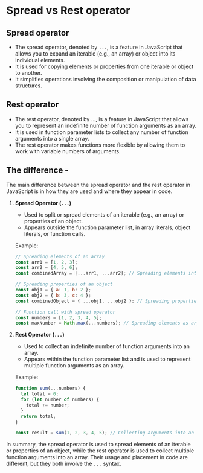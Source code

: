 # Spread vs Rest operator
## Spread operator
- The spread operator, denoted by `...`, is a feature in JavaScript that allows you to expand an iterable (e.g., an array) or object into its individual elements. 
- It is used for copying elements or properties from one iterable or object to another. 
- It simplifies operations involving the composition or manipulation of data structures.

## Rest operator
- The rest operator, denoted by ..., is a feature in JavaScript that allows you to represent an indefinite number of function arguments as an array. 
- It is used in function parameter lists to collect any number of function arguments into a single array. 
- The rest operator makes functions more flexible by allowing them to work with variable numbers of arguments.

## The difference -
The main difference between the spread operator and the rest operator in JavaScript is in how they are used and where they appear in code.

1. **Spread Operator (`...`)**

   - Used to split or spread elements of an iterable (e.g., an array) or properties of an object.
   - Appears outside the function parameter list, in array literals, object literals, or function calls.

   Example:

   ```javascript
   // Spreading elements of an array
   const arr1 = [1, 2, 3];
   const arr2 = [4, 5, 6];
   const combinedArray = [...arr1, ...arr2]; // Spreading elements into a new array

   // Spreading properties of an object
   const obj1 = { a: 1, b: 2 };
   const obj2 = { b: 3, c: 4 };
   const combinedObject = { ...obj1, ...obj2 }; // Spreading properties into a new object

   // Function call with spread operator
   const numbers = [1, 2, 3, 4, 5];
   const maxNumber = Math.max(...numbers); // Spreading elements as arguments
   ```

2. **Rest Operator (`...`)**

   - Used to collect an indefinite number of function arguments into an array.
   - Appears within the function parameter list and is used to represent multiple function arguments as an array.

   Example:

   ```javascript
   function sum(...numbers) {
     let total = 0;
     for (let number of numbers) {
       total += number;
     }
     return total;
   }

   const result = sum(1, 2, 3, 4, 5); // Collecting arguments into an array
   ```

In summary, the spread operator is used to spread elements of an iterable or properties of an object, while the rest operator is used to collect multiple function arguments into an array. Their usage and placement in code are different, but they both involve the `...` syntax.
